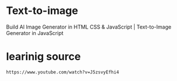 # Text-to-image
 Build AI Image Generator in HTML CSS &amp; JavaScript | Text-to-Image Generator in JavaScript

 # learinig source
    https://www.youtube.com/watch?v=J5zsvyEfhi4
